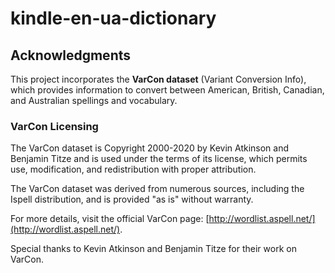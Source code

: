 # kindle-en-ua-dictionary

## Acknowledgments

This project incorporates the **VarCon dataset** (Variant Conversion Info),
which provides information to convert between American, British, Canadian,
and Australian spellings and vocabulary.

### VarCon Licensing

The VarCon dataset is Copyright 2000-2020 by Kevin Atkinson and Benjamin Titze
and is used under the terms of its license, which permits use, modification,
and redistribution with proper attribution.

The VarCon dataset was derived from numerous sources, including the Ispell
distribution, and is provided "as is" without warranty.

For more details, visit the official VarCon page: [http://wordlist.aspell.net/](http://wordlist.aspell.net/).

Special thanks to Kevin Atkinson and Benjamin Titze for their work on VarCon.
